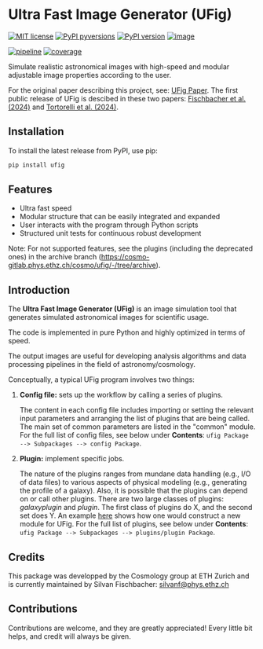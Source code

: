 # Ultra Fast Image Generator (UFig)

[![MIT license](https://img.shields.io/badge/License-MIT-blue.svg)](https://lbesson.mit-license.org/)
[![PyPI pyversions](https://img.shields.io/pypi/pyversions/ufig.svg)](https://pypi.python.org/pypi/ufig/)
[![PyPI version](https://badge.fury.io/py/ufig.svg)](https://badge.fury.io/py/ufig)
[![image](https://img.shields.io/badge/arXiv-1209.1200-B31B1B.svg?logo=arxiv&style=flat)](https://arxiv.org/abs/1209.1200)

[![pipeline](https://gitlab.com/cosmology-ethz/ufig/badges/main/pipeline.svg)](https://gitlab.com/cosmology-ethz/ufig/-/pipelines)
[![coverage](https://gitlab.com/cosmology-ethz/ufig/badges/main/coverage.svg)](https://gitlab.com/cosmology-ethz/ufig)


Simulate realistic astronomical images with high-speed and modular adjustable image properties according to the user.

For the original paper describing this project, see: [UFig Paper](http://arxiv.org/abs/1209.1200).
The first public release of UFig is descibed in these two papers: [Fischbacher et al. (2024)](??) and [Tortorelli et al. (2024)](??).

## Installation

To install the latest release from PyPI, use pip:

```bash
pip install ufig
```

## Features

- Ultra fast speed
- Modular structure that can be easily integrated and expanded
- User interacts with the program through Python scripts
- Structured unit tests for continuous robust development

Note: For not supported features, see the plugins (including the deprecated ones)
in the archive branch (https://cosmo-gitlab.phys.ethz.ch/cosmo/ufig/-/tree/archive).

## Introduction

The **Ultra Fast Image Generator (UFig)** is an image simulation tool that generates simulated astronomical images for scientific usage.

The code is implemented in pure Python and highly optimized in terms of speed.

The output images are useful for developing analysis algorithms and data processing pipelines in the field of astronomy/cosmology.

Conceptually, a typical UFig program involves two things:

1. **Config file:** sets up the workflow by calling a series of plugins.

   The content in each config file includes importing or setting the relevant input parameters and arranging the list of plugins that are being called. The main set of common parameters are listed in the "common" module. For the full list of config files, see below under **Contents**: `ufig Package --> Subpackages --> config Package`.

2. **Plugin:** implement specific jobs.

   The nature of the plugins ranges from mundane data handling (e.g., I/O of data files) to various aspects of physical modeling (e.g., generating the profile of a galaxy). Also, it is possible that the plugins can depend on or call other plugins. There are two large classes of plugins: *galaxyplugin* and *plugin*. The first class of plugins do X, and the second set does Y. An example [here](#) shows how one would construct a new module for UFig. For the full list of plugins, see below under **Contents**: `ufig Package --> Subpackages --> plugins/plugin Package`.


## Credits
This package was developped by the Cosmology group at ETH Zurich and is currently
maintained by Silvan Fischbacher: silvanf@phys.ethz.ch

## Contributions
Contributions are welcome, and they are greatly appreciated! Every
little bit helps, and credit will always be given.
